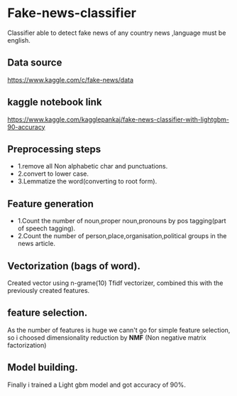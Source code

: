 # Fake-news-classifier
Classifier able to detect fake news of any country news ,language must be english.
## Data source
https://www.kaggle.com/c/fake-news/data
## kaggle notebook link
https://www.kaggle.com/kagglepankaj/fake-news-classifier-with-lightgbm-90-accuracy
## Preprocessing steps
* 1.remove all Non alphabetic char and punctuations.
* 2.convert to lower case.
* 3.Lemmatize the word(converting to root form).
## Feature generation
* 1.Count the number of noun,proper noun,pronouns by pos tagging(part of speech tagging).
* 2.Count the number of person,place,organisation,political groups in the news article.
## Vectorization (bags of word).
Created vector using n-grame(10) Tfidf vectorizer, combined this with the previously created features.
## feature selection.
As the number of features is huge we cann't go for simple feature selection, so i choosed dimensionality reduction by **NMF** (Non negative matrix factorization)
## Model building.
Finally i trained a Light gbm model and got accuracy of 90%.

